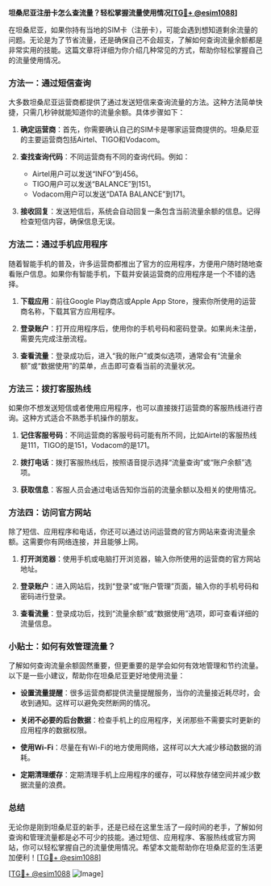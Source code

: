 **坦桑尼亚注册卡怎么查流量？轻松掌握流量使用情况[[TG💪+ @esim1088](https://t.me/s/esim1088)]**

在坦桑尼亚，如果你持有当地的SIM卡（注册卡），可能会遇到想知道剩余流量的问题。无论是为了节省流量，还是确保自己不会超支，了解如何查询流量余额都是非常实用的技能。这篇文章将详细为你介绍几种常见的方式，帮助你轻松掌握自己的流量使用情况。

### 方法一：通过短信查询

大多数坦桑尼亚运营商都提供了通过发送短信来查询流量的方法。这种方法简单快捷，只需几秒钟就能知道你的流量余额。具体步骤如下：

1. **确定运营商**：首先，你需要确认自己的SIM卡是哪家运营商提供的。坦桑尼亚的主要运营商包括Airtel、TIGO和Vodacom。
   
2. **查找查询代码**：不同运营商有不同的查询代码。例如：
   - Airtel用户可以发送“INFO”到456。
   - TIGO用户可以发送“BALANCE”到151。
   - Vodacom用户可以发送“DATA BALANCE”到171。

3. **接收回复**：发送短信后，系统会自动回复一条包含当前流量余额的信息。记得检查短信内容，确保信息无误。

### 方法二：通过手机应用程序

随着智能手机的普及，许多运营商都推出了官方的应用程序，方便用户随时随地查看账户信息。如果你有智能手机，下载并安装运营商的应用程序是一个不错的选择。

1. **下载应用**：前往Google Play商店或Apple App Store，搜索你所使用的运营商名称，下载其官方应用程序。

2. **登录账户**：打开应用程序后，使用你的手机号码和密码登录。如果尚未注册，需要先完成注册流程。

3. **查看流量**：登录成功后，进入“我的账户”或类似选项，通常会有“流量余额”或“数据使用”的菜单，点击即可查看当前的流量状况。

### 方法三：拨打客服热线

如果你不想发送短信或者使用应用程序，也可以直接拨打运营商的客服热线进行咨询。这种方式适合不熟悉手机操作的朋友。

1. **记住客服号码**：不同运营商的客服号码可能有所不同，比如Airtel的客服热线是111，TIGO的是151，Vodacom的是171。

2. **拨打电话**：拨打客服热线后，按照语音提示选择“流量查询”或“账户余额”选项。

3. **获取信息**：客服人员会通过电话告知你当前的流量余额以及相关的使用情况。

### 方法四：访问官方网站

除了短信、应用程序和电话，你还可以通过访问运营商的官方网站来查询流量余额。这需要你有网络连接，并且能够上网。

1. **打开浏览器**：使用手机或电脑打开浏览器，输入你所使用的运营商的官方网站地址。

2. **登录账户**：进入网站后，找到“登录”或“账户管理”页面，输入你的手机号码和密码进行登录。

3. **查看流量**：登录成功后，找到“流量余额”或“数据使用”选项，即可查看详细的流量信息。

### 小贴士：如何有效管理流量？

了解如何查询流量余额固然重要，但更重要的是学会如何有效地管理和节约流量。以下是一些小建议，帮助你在坦桑尼亚更好地使用流量：

- **设置流量提醒**：很多运营商都提供流量提醒服务，当你的流量接近耗尽时，会收到通知。这样可以避免突然断网的情况。
  
- **关闭不必要的后台数据**：检查手机上的应用程序，关闭那些不需要实时更新的应用程序的数据权限。

- **使用Wi-Fi**：尽量在有Wi-Fi的地方使用网络，这样可以大大减少移动数据的消耗。

- **定期清理缓存**：定期清理手机上应用程序的缓存，可以释放存储空间并减少数据流量的浪费。

### 总结

无论你是刚到坦桑尼亚的新手，还是已经在这里生活了一段时间的老手，了解如何查询和管理流量都是必不可少的技能。通过短信、应用程序、客服热线或官方网站，你可以轻松掌握自己的流量使用情况。希望本文能帮助你在坦桑尼亚的生活更加便利！[[TG💪+ @esim1088](https://t.me/s/esim1088)]

[[TG💪+ @esim1088](https://t.me/s/esim1088) ![Image](https://i.postimg.cc/4NQfJmqS/Snipaste-2025-05-13-00-14-12.png)]